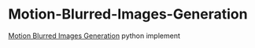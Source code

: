 # Motion-Blurred-Images-Generation
[Motion Blurred Images Generation](https://boracchi.faculty.polimi.it/Projects/PSFGeneration.html) python implement 
